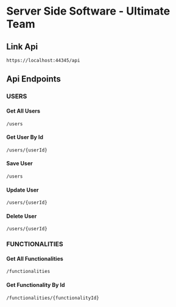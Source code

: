 # Server Side Software - Ultimate Team

## Link Api
```
https://localhost:44345/api
```

## Api Endpoints


### USERS

#### Get All Users
```
/users
```

#### Get User By Id
```
/users/{userId}
```

#### Save User
```
/users
```

#### Update User
```
/users/{userId}
```

#### Delete User
```
/users/{userId}
```


### FUNCTIONALITIES

#### Get All Functionalities
```
/functionalities
```

#### Get Functionality By Id
```
/functionalities/{functionalityId}
```